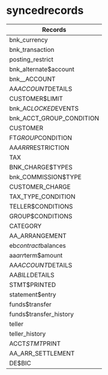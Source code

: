 # syncedrecords

| Records   |
|----------------------------| 
|  bnk_currency              |
|  bnk_transaction           |
|  posting_restrict          |
|  bnk_alternate$account     |
|  bnk__ACCOUNT              |
|  AA$ACCOUNT$DETAILS        |
|  CUSTOMER$LIMIT            |
|  bnk_AC$LOCKED$EVENTS      |
|  bnk_ACCT_GROUP_CONDITION  |
|  CUSTOMER                  |
|  FT$GROUP$CONDITION        |
|  AA$ARR$RESTRICTION        |
|  TAX                       |
|  BNK_CHARGE$TYPES          |
|  bnk_COMMISSION$TYPE       |
|  CUSTOMER_CHARGE           |
|  TAX_TYPE_CONDITION        |
|  TELLER$CONDITIONS         |
|  GROUP$CONDITIONS          |
|  CATEGORY                  |
|  AA_ARRANGEMENT            |
|  eb$contract$balances      |
|  aa$arr$term$amount        |
|  AA$ACCOUNT$DETAILS        |
|  AA$BILL$DETAILS           |
|  STMT$PRINTED              |
|  statement$entry           |
|  funds$transfer            |
|  funds$transfer_history    |
|  teller                    |
|  teller_history            |
|  ACCT$STMT$PRINT           |
|  AA_ARR_SETTLEMENT         |
|  DE$BIC                    | 
